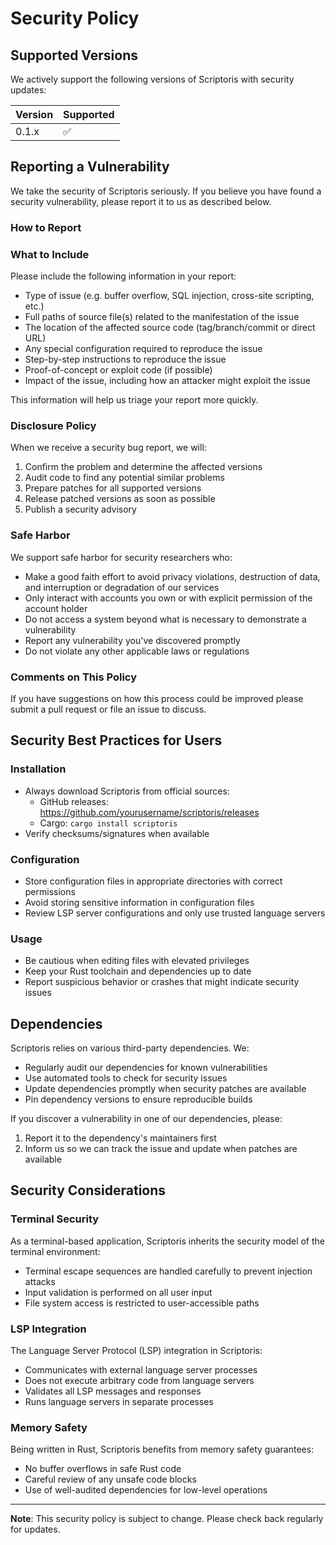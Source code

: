 # Security Policy

## Supported Versions

We actively support the following versions of Scriptoris with security updates:

| Version | Supported          |
| ------- | ------------------ |
| 0.1.x   | :white_check_mark: |

## Reporting a Vulnerability

We take the security of Scriptoris seriously. If you believe you have found a security vulnerability, please report it to us as described below.

### How to Report


### What to Include

Please include the following information in your report:

- Type of issue (e.g. buffer overflow, SQL injection, cross-site scripting, etc.)
- Full paths of source file(s) related to the manifestation of the issue
- The location of the affected source code (tag/branch/commit or direct URL)
- Any special configuration required to reproduce the issue
- Step-by-step instructions to reproduce the issue
- Proof-of-concept or exploit code (if possible)
- Impact of the issue, including how an attacker might exploit the issue

This information will help us triage your report more quickly.

### Disclosure Policy

When we receive a security bug report, we will:

1. Confirm the problem and determine the affected versions
2. Audit code to find any potential similar problems
3. Prepare patches for all supported versions
4. Release patched versions as soon as possible
5. Publish a security advisory

### Safe Harbor

We support safe harbor for security researchers who:

- Make a good faith effort to avoid privacy violations, destruction of data, and interruption or degradation of our services
- Only interact with accounts you own or with explicit permission of the account holder
- Do not access a system beyond what is necessary to demonstrate a vulnerability
- Report any vulnerability you've discovered promptly
- Do not violate any other applicable laws or regulations

### Comments on This Policy

If you have suggestions on how this process could be improved please submit a pull request or file an issue to discuss.

## Security Best Practices for Users

### Installation

- Always download Scriptoris from official sources:
  - GitHub releases: https://github.com/yourusername/scriptoris/releases
  - Cargo: `cargo install scriptoris`
- Verify checksums/signatures when available

### Configuration

- Store configuration files in appropriate directories with correct permissions
- Avoid storing sensitive information in configuration files
- Review LSP server configurations and only use trusted language servers

### Usage

- Be cautious when editing files with elevated privileges
- Keep your Rust toolchain and dependencies up to date
- Report suspicious behavior or crashes that might indicate security issues

## Dependencies

Scriptoris relies on various third-party dependencies. We:

- Regularly audit our dependencies for known vulnerabilities
- Use automated tools to check for security issues
- Update dependencies promptly when security patches are available
- Pin dependency versions to ensure reproducible builds

If you discover a vulnerability in one of our dependencies, please:

1. Report it to the dependency's maintainers first
2. Inform us so we can track the issue and update when patches are available

## Security Considerations

### Terminal Security

As a terminal-based application, Scriptoris inherits the security model of the terminal environment:

- Terminal escape sequences are handled carefully to prevent injection attacks
- Input validation is performed on all user input
- File system access is restricted to user-accessible paths

### LSP Integration

The Language Server Protocol (LSP) integration in Scriptoris:

- Communicates with external language server processes
- Does not execute arbitrary code from language servers
- Validates all LSP messages and responses
- Runs language servers in separate processes

### Memory Safety

Being written in Rust, Scriptoris benefits from memory safety guarantees:

- No buffer overflows in safe Rust code
- Careful review of any unsafe code blocks
- Use of well-audited dependencies for low-level operations

---

**Note**: This security policy is subject to change. Please check back regularly for updates.
